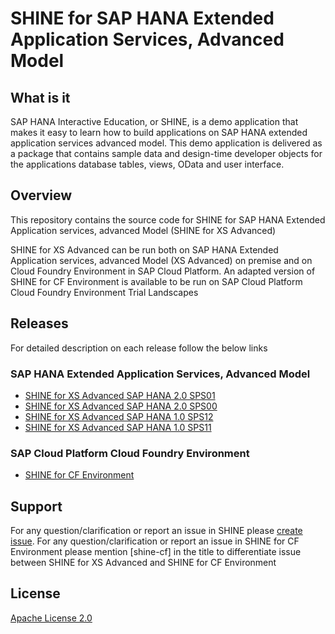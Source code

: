 SHINE for SAP HANA Extended Application Services, Advanced Model
===============
## What is it
SAP HANA Interactive Education, or SHINE, is a demo application that makes it easy to learn how to build applications on SAP HANA extended application services advanced model. This demo application is delivered as a package that contains sample data and design-time developer objects for the applications database tables, views, OData and user interface.

## Overview
This repository contains the source code for SHINE for SAP HANA Extended Application services, advanced Model (SHINE for XS Advanced)

SHINE for XS Advanced can be run both on SAP HANA Extended Application services, advanced Model (XS Advanced) on premise and on Cloud Foundry Environment in SAP Cloud Platform. An adapted version of SHINE for CF Environment is available to be run on SAP Cloud Platform Cloud Foundry Environment Trial Landscapes

## Releases

For detailed description on each release follow the below links

### SAP HANA Extended Application Services, Advanced Model

- [SHINE for XS Advanced SAP HANA 2.0 SPS01](SHINE-XSA.md) 
- [SHINE for XS Advanced SAP HANA 2.0 SPS00](https://github.com/SAP/hana-shine-xsa/blob/HANA2.0-SPS00/README.md)
- [SHINE for XS Advanced SAP HANA 1.0 SPS12](https://github.com/SAP/hana-shine-xsa/blob/SPS12/README.md)
- [SHINE for XS Advanced SAP HANA 1.0 SPS11](https://github.com/SAP/hana-shine-xsa/blob/SPS11/README.md)

### SAP Cloud Platform Cloud Foundry Environment
- [SHINE for CF Environment](https://github.com/SAP/hana-shine-xsa/blob/shine-cf/README.md)

## Support
For any question/clarification or report an issue in SHINE please [create issue](https://github.com/sap/hana-shine-xsa/issues/new/). For any question/clarification or report an issue in SHINE for CF Environment please mention [shine-cf] in the title to differentiate issue between SHINE for XS Advanced and SHINE for CF Environment

## License
[Apache License 2.0](LICENSE)
